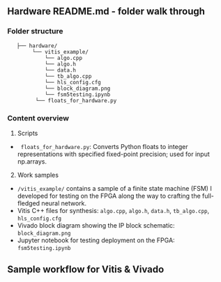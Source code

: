 ## Hardware README.md - folder walk through  

### Folder structure 

```
   ├── hardware/
        └── vitis_example/
            └── algo.cpp
            └── algo.h
            └── data.h
            └── tb_algo.cpp
            └── hls_config.cfg
            └── block_diagram.png
            └── fsm5testing.ipynb
         └── floats_for_hardware.py
```

### Content overview 

1) Scripts
- ``` floats_for_hardware.py```: Converts Python floats to integer representations with specified fixed-point precision; used for input np.arrays.

2) Work samples
- ```/vitis_example/``` contains a sample of a finite state machine (FSM) I developed for testing on the FPGA along the way to crafting the full-fledged neural network.
- Vitis C++ files for synthesis: ```algo.cpp```, ```algo.h```, ```data.h```, ```tb_algo.cpp```, ```hls_config.cfg```
- Vivado block diagram showing the IP block schematic: ```block_diagram.png```
- Jupyter notebook for testing deployment on the FPGA: ```fsm5testing.ipynb```

## Sample workflow for Vitis & Vivado 

